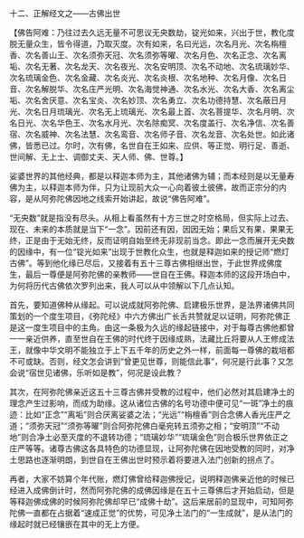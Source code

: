 十二、正解经文之——古佛出世 

​        【佛告阿难：乃往过去久远无量不可思议无央数劫，锭光如来，兴出于世，教化度脱无量众生，皆令得道，乃取灭度。次有如来，名曰光远，次名月光、次名栴檀香、次名善山王、次名须弥天冠、次名须弥等曜、次名月色、次名正念、次名离垢、次名无著、次名龙天、次名夜光、次名安明顶、次名不动地、次名琉璃妙华、次名琉璃金色、次名金藏、次名炎光、次名炎根、次名地种、次名月像、次名日音、次名解脱华、次名庄严光明、次名海觉神通、次名水光、次名大香、次名离尘垢、次名舍厌意、次名宝炎、次名妙顶、次名勇立、次名功德持慧、次名蔽日月光、次名日月琉璃光、次名无上琉璃光、次名最上首、次名菩提华、次名月明、次名日光、次名华色王、次名水月光、次名除痴冥、次名度盖行、次名净信、次名善宿、次名威神、次名法慧、次名鸾音、次名师子音、次名龙音、次名处世。如此诸佛，皆悉已过。尔时，次有佛，名世自在王如来、应供、等正觉、明行足、善逝、世间解、无上士、调御丈夫、天人师、佛、世尊。】

​          娑婆世界的其他经典，都是以释迦本师为主，其他诸佛为辅；而本经则是以无量寿佛为主，以释迦本师为伴，只为让现前大众一心向着彼土彼佛，故而正宗分的内容，是从阿弥陀佛因地之线索开始讲起，故说“佛告阿难”。

​         “无央数”就是指没有尽头。从相上看虽然有十方三世之时空格局，但实际上过去、现在、未来的本质就是当下“一念”。因前还有因，因因无始；果后又有果，果果无终，正是由于无始无终，反而证明自始至终无非现前当念。即此一念而展开无央数的因缘中，有一位“锭光如来”出现于世教化众生，也就是释迦如来的授记师“燃灯古佛”。等到他化缘已尽后，又接着有五十三尊古佛相继出世，于此世界成佛度生，最后一尊便是阿弥陀佛的亲教师——世自在王佛。释迦本师的这段开场白中，为何将历代古佛依次罗列出来，我人可以从中领解以下几点认知。         

首先，要知道佛种从缘起。可以说成就阿弥陀佛、启建极乐世界，是法界诸佛共同策划的一个度生项目，《弥陀经》中六方佛出广长舌共赞就足以证明，阿弥陀佛正是这一度生项目中的主角。由这一条极为久远的缘起链接中，对于每尊古佛他都曾一一亲近供养，直至世自在王佛的时代终于因缘成熟，法藏比丘将要从人王修成法王，就像中华文明不能独立于上下五千年的历史之外一样，前面每一尊佛的栽培都不可或缺。否则，经文怎会讲到“曾更见世尊，则能信此事”，何况是行此事？又怎会说“宿世见诸佛，乐听如是教”，何况是设此教？

​         其次，在阿弥陀佛亲近这五十三尊古佛并受教的过程中，他们必然对其启建净土的理念产生过影响，而成为助缘。这从诸位古佛的名号功德中便可见“一斑”净土的痕迹：比如“正念”“离垢”则合厌离娑婆之法；“光远”“栴檀香”则合念佛人香光庄严之道；“须弥天冠”“须弥等曜”则合阿弥陀佛白毫宛转五须弥之相；“安明顶”“不动地”则合净土必至灭度的不退转功德；“琉璃妙华”“琉璃金色”则合极乐世界依正之庄严等等。诸尊古佛这各具特色的功德显现，让阿弥陀佛在因地受教的同时，对净土思路也逐渐明朗，到世自在王佛出世时预示着将要进入法门创新的拐点了。

​         再者，大家不妨算个年代账，燃灯佛曾给释迦佛授记，说明释迦佛亲近他的时候已经进入成佛倒计时，然而阿弥陀佛的成佛因缘是在五十三尊佛后才开始启动，但是等释迦佛成佛的时候阿弥陀佛却早已“成佛十劫”。这后来居前的显现中，可知阿弥陀佛一直都在占据着“速成正觉”的优势，可见净土法门的“一生成就”，是从法门的缘起时就已经镶嵌在其中的无上方便。